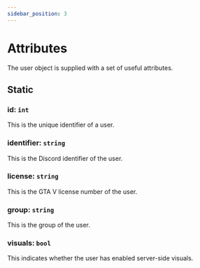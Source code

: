 ```yaml
---
sidebar_position: 3
---
```


# Attributes

The user object is supplied with a set of useful attributes.

## Static

### id: `int`

This is the unique identifier of a user.

### identifier: `string`

This is the Discord identifier of the user.

### license: `string`

This is the GTA V license number of the user.

### group: `string`

This is the group of the user.

### visuals: `bool`

This indicates whether the user has enabled server-side visuals.